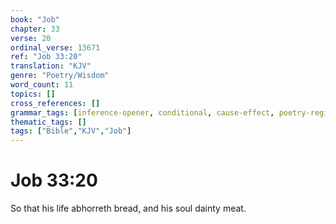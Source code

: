 ```yaml
---
book: "Job"
chapter: 33
verse: 20
ordinal_verse: 13671
ref: "Job 33:20"
translation: "KJV"
genre: "Poetry/Wisdom"
word_count: 11
topics: []
cross_references: []
grammar_tags: [inference-opener, conditional, cause-effect, poetry-register]
thematic_tags: []
tags: ["Bible","KJV","Job"]
---
```


# Job 33:20

So that his life abhorreth bread, and his soul dainty meat.
